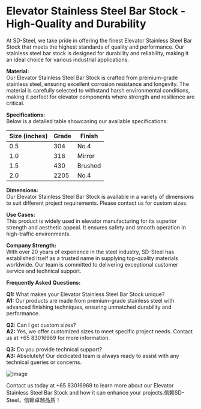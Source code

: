 # Elevator Stainless Steel Bar Stock - High-Quality and Durability

At SD-Steel, we take pride in offering the finest Elevator Stainless Steel Bar Stock that meets the highest standards of quality and performance. Our stainless steel bar stock is designed for durability and reliability, making it an ideal choice for various industrial applications.

**Material:**  
Our Elevator Stainless Steel Bar Stock is crafted from premium-grade stainless steel, ensuring excellent corrosion resistance and longevity. The material is carefully selected to withstand harsh environmental conditions, making it perfect for elevator components where strength and resilience are critical.

**Specifications:**  
Below is a detailed table showcasing our available specifications:

| **Size (inches)** | **Grade**       | **Finish**   |
|--------------------|-----------------|--------------|
| 0.5               | 304             | No.4         |
| 1.0               | 316             | Mirror       |
| 1.5               | 430             | Brushed      |
| 2.0               | 2205           | No.4         |

**Dimensions:**  
Our Elevator Stainless Steel Bar Stock is available in a variety of dimensions to suit different project requirements. Please contact us for custom sizes.

**Use Cases:**  
This product is widely used in elevator manufacturing for its superior strength and aesthetic appeal. It ensures safety and smooth operation in high-traffic environments.

**Company Strength:**  
With over 20 years of experience in the steel industry, SD-Steel has established itself as a trusted name in supplying top-quality materials worldwide. Our team is committed to delivering exceptional customer service and technical support.

**Frequently Asked Questions:**

**Q1:** What makes your Elevator Stainless Steel Bar Stock unique?  
**A1:** Our products are made from premium-grade stainless steel with advanced finishing techniques, ensuring unmatched durability and performance.

**Q2:** Can I get custom sizes?  
**A2:** Yes, we offer customized sizes to meet specific project needs. Contact us at +65 83016969 for more information.

**Q3:** Do you provide technical support?  
**A3:** Absolutely! Our dedicated team is always ready to assist with any technical queries or concerns.

![Image](https://github.com/user-attachments/assets/2567258e-e124-4816-932d-1809bd27ef0b)

Contact us today at +65 83016969 to learn more about our Elevator Stainless Steel Bar Stock and how it can enhance your projects.信赖SD-Steel，信赖卓越品质！